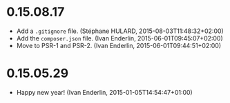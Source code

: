 # 0.15.08.17

  * Add a `.gitignore` file. (Stéphane HULARD, 2015-08-03T11:48:32+02:00)
  * Add the `composer.json` file. (Ivan Enderlin, 2015-06-01T09:45:07+02:00)
  * Move to PSR-1 and PSR-2. (Ivan Enderlin, 2015-06-01T09:44:51+02:00)

# 0.15.05.29

  * Happy new year! (Ivan Enderlin, 2015-01-05T14:54:47+01:00)

